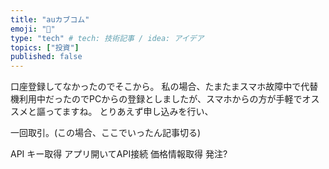 ```yaml
---
title: "auカブコム"
emoji: "👻"
type: "tech" # tech: 技術記事 / idea: アイデア
topics: ["投資"]
published: false
---
```


口座登録してなかったのでそこから。
私の場合、たまたまスマホ故障中で代替機利用中だったのでPCからの登録としましたが、スマホからの方が手軽でオススメと謳ってますね。
とりあえず申し込みを行い、

一回取引。(この場合、ここでいったん記事切る)

API キー取得
アプリ開いてAPI接続
価格情報取得
発注?

